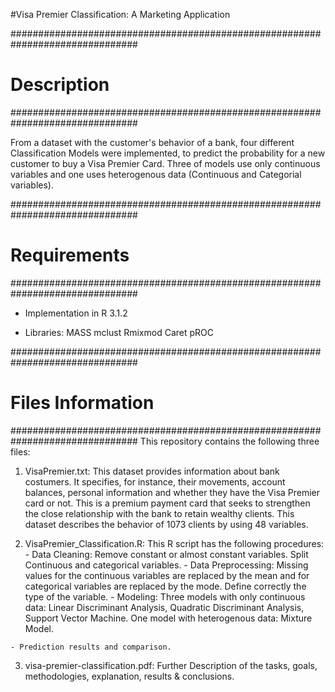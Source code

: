 #Visa Premier Classification: A Marketing Application

###############################################################################
#                               Description
###############################################################################

From a dataset with the customer's behavior of a bank, four different 
Classification Models were implemented, to predict the probability for a new 
customer to buy a Visa Premier Card. Three of models use only continuous 
variables and one uses heterogenous data (Continuous and Categorial variables).

###############################################################################
#                               Requirements
###############################################################################
- Implementation in R 3.1.2

- Libraries:
    MASS
    mclust
    Rmixmod
    Caret
    pROC

###############################################################################
#                               Files Information
###############################################################################
This repository contains the following three files:

  1. VisaPremier.txt: This dataset provides information about bank costumers. It
     specifies, for instance, their movements, account balances, personal 
     information and whether they have the Visa Premier card or not. This is a
     premium payment card that seeks to strengthen the close relationship with 
     the bank to retain wealthy clients. This dataset describes the behavior 
     of 1073 clients by using 48 variables.
     
  2. VisaPremier_Classification.R: This R script has the following procedures:
    - Data Cleaning: Remove constant or almost constant variables. Split 
                     Continuous and categorical variables.
    - Data Preprocessing: Missing values for the continuous variables are 
                          replaced by the mean and for categorical variables are
                          replaced by the mode. Define correctly the type of the
                          variable.
    - Modeling: Three models with only continuous data: Linear Discriminant
                Analysis, Quadratic Discriminant Analysis, Support Vector 
                Machine. One model with heterogenous data: Mixture Model.

    - Prediction results and comparison.

  3. visa-premier-classification.pdf: Further Description of the tasks, goals,
                                      methodologies, explanation, results & 
                                      conclusions.
